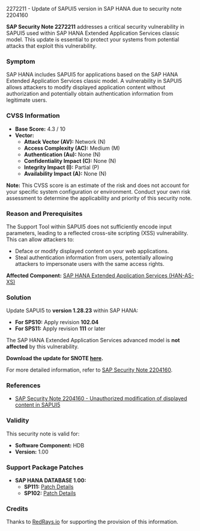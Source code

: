 2272211 - Update of SAPUI5 version in SAP HANA due to security note 2204160

**SAP Security Note 2272211** addresses a critical security vulnerability in SAPUI5 used within SAP HANA Extended Application Services classic model. This update is essential to protect your systems from potential attacks that exploit this vulnerability.

### Symptom
SAP HANA includes SAPUI5 for applications based on the SAP HANA Extended Application Services classic model. A vulnerability in SAPUI5 allows attackers to modify displayed application content without authorization and potentially obtain authentication information from legitimate users.

### CVSS Information
- **Base Score:** 4.3 / 10
- **Vector:** 
  - **Attack Vector (AV):** Network (N)
  - **Access Complexity (AC):** Medium (M)
  - **Authentication (Au):** None (N)
  - **Confidentiality Impact (C):** None (N)
  - **Integrity Impact (I):** Partial (P)
  - **Availability Impact (A):** None (N)

**Note:** This CVSS score is an estimate of the risk and does not account for your specific system configuration or environment. Conduct your own risk assessment to determine the applicability and priority of this security note.

### Reason and Prerequisites
The Support Tool within SAPUI5 does not sufficiently encode input parameters, leading to a reflected cross-site scripting (XSS) vulnerability. This can allow attackers to:
- Deface or modify displayed content on your web applications.
- Steal authentication information from users, potentially allowing attackers to impersonate users with the same access rights.

**Affected Component:** [SAP HANA Extended Application Services (HAN-AS-XS)](https://me.sap.com/mynotes?tab=Search&sortBy=Relevance&filters=themk%25253Aeq~'HAN-AS-XS*'%25252BreleaseStatus%25253Aeq~'CustomerRelease'%25252BsecurityPatchDay%25253Aeq~'NotRestricted'%25252BfuzzyThreshold%25253Aeq~'0.9'&flag=mynotes)

### Solution
Update SAPUI5 to **version 1.28.23** within SAP HANA:
- **For SPS10:** Apply revision **102.04**
- **For SPS11:** Apply revision **111** or later

The SAP HANA Extended Application Services advanced model is **not affected** by this vulnerability.

**Download the update for SNOTE [here](https://notesdownloads.sap.com/note/0040000018252992017).**

For more detailed information, refer to [SAP Security Note 2204160](https://me.sap.com/notes/2204160).

### References
- [SAP Security Note 2204160 - Unauthorized modification of displayed content in SAPUI5](https://me.sap.com/notes/2204160)

### Validity
This security note is valid for:
- **Software Component:** HDB
- **Version:** 1.00

### Support Package Patches
- **SAP HANA DATABASE 1.00:**
  - **SP111:** [Patch Details](https://me.sap.com/sap/support/swdc/notes?cvnr=01200615320200017790&support_package=SP111&patch_level=000000)
  - **SP102:** [Patch Details](https://me.sap.com/sap/support/swdc/notes?cvnr=01200615320200017790&support_package=SP102&patch_level=000004)

### Credits
Thanks to [RedRays.io](https://redrays.io) for supporting the provision of this information.